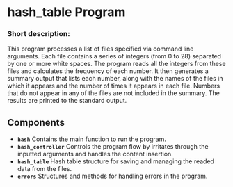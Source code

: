 # hash_table Program

### Short description:
This program processes a list of files specified via command line arguments. Each file contains a series of integers (from 0 to 28) separated by one or more white spaces. The program reads all the integers from these files and calculates the frequency of each number. It then generates a summary output that lists each number, along with the names of the files in which it appears and the number of times it appears in each file. Numbers that do not appear in any of the files are not included in the summary. The results are printed to the standard output.

## Components

- **`hash`** Contains the main function to run the program.
- **`hash_controller`** Controls the program flow by irritates through the inputted arguments and handles the content insertion.
- **`hash_table`** Hash table structure for saving and managing the readed data from the files.
- **`errors`** Structures and methods for handling errors in the program.
